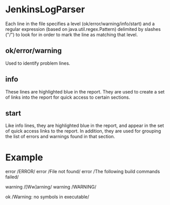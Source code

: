 # JenkinsLogParser
Each line in the file specifies a level (ok/error/warning/info/start) and a regular expression (based on java.util.regex.Pattern) delimited by slashes ("/") to look for in order to mark the line as matching that level.

## ok/error/warning
Used to identify problem lines.

## info
These lines are highlighted blue in the report. They are used to create a set of links into the report for quick access to certain sections.

## start
Like info lines, they are highlighted blue in the report, and appear in the set of quick access links to the report. In addition, they are used for grouping the list of errors and warnings found in that section.

# Example
error /ERROR/
error /File not found/
error /The following build commands failed/

warning /[Ww]arning/
warning /WARNING/

ok /Warning: no symbols in executable/
